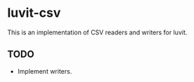 # luvit-csv

This is an implementation of CSV readers and writers for luvit.

## TODO
* Implement writers.
